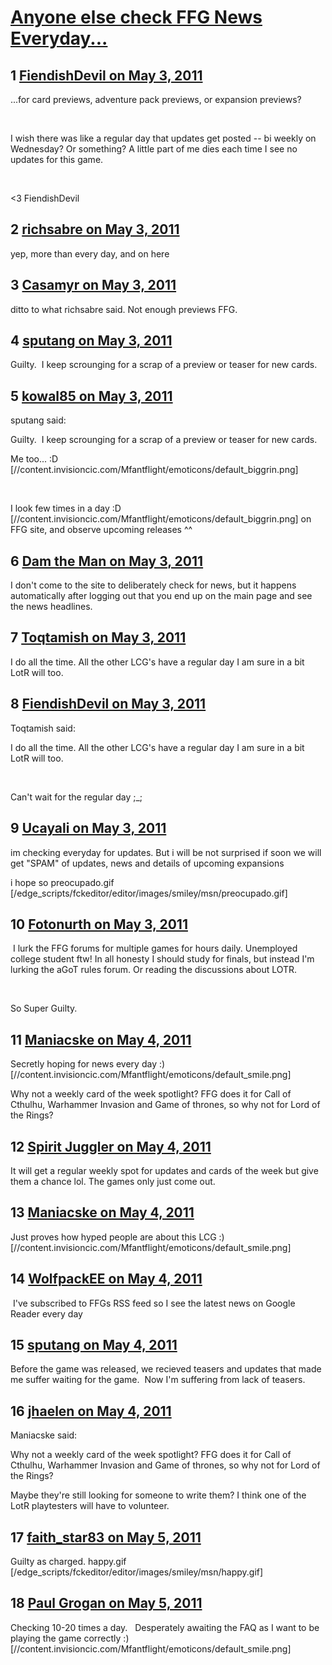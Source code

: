 # [Anyone else check FFG News Everyday...](https://community.fantasyflightgames.com/topic/46195-anyone-else-check-ffg-news-everyday/)

## 1 [FiendishDevil on May 3, 2011](https://community.fantasyflightgames.com/topic/46195-anyone-else-check-ffg-news-everyday/?do=findComment&comment=462889)

...for card previews, adventure pack previews, or expansion previews?

 

I wish there was like a regular day that updates get posted -- bi weekly on Wednesday? Or something? A little part of me dies each time I see no updates for this game.

 

<3 FiendishDevil

## 2 [richsabre on May 3, 2011](https://community.fantasyflightgames.com/topic/46195-anyone-else-check-ffg-news-everyday/?do=findComment&comment=462890)

yep, more than every day, and on here

## 3 [Casamyr on May 3, 2011](https://community.fantasyflightgames.com/topic/46195-anyone-else-check-ffg-news-everyday/?do=findComment&comment=462902)

ditto to what richsabre said. Not enough previews FFG.

## 4 [sputang on May 3, 2011](https://community.fantasyflightgames.com/topic/46195-anyone-else-check-ffg-news-everyday/?do=findComment&comment=462905)

Guilty.  I keep scrounging for a scrap of a preview or teaser for new cards.

## 5 [kowal85 on May 3, 2011](https://community.fantasyflightgames.com/topic/46195-anyone-else-check-ffg-news-everyday/?do=findComment&comment=462906)

sputang said:

Guilty.  I keep scrounging for a scrap of a preview or teaser for new cards.



Me too... :D [//content.invisioncic.com/Mfantflight/emoticons/default_biggrin.png]

 

I look few times in a day :D [//content.invisioncic.com/Mfantflight/emoticons/default_biggrin.png] on FFG site, and observe upcoming releases ^^

## 6 [Dam the Man on May 3, 2011](https://community.fantasyflightgames.com/topic/46195-anyone-else-check-ffg-news-everyday/?do=findComment&comment=462913)

I don't come to the site to deliberately check for news, but it happens automatically after logging out that you end up on the main page and see the news headlines.

## 7 [Toqtamish on May 3, 2011](https://community.fantasyflightgames.com/topic/46195-anyone-else-check-ffg-news-everyday/?do=findComment&comment=462920)

I do all the time. All the other LCG's have a regular day I am sure in a bit LotR will too.

## 8 [FiendishDevil on May 3, 2011](https://community.fantasyflightgames.com/topic/46195-anyone-else-check-ffg-news-everyday/?do=findComment&comment=463061)

Toqtamish said:

I do all the time. All the other LCG's have a regular day I am sure in a bit LotR will too.



 

Can't wait for the regular day ;_;

## 9 [Ucayali on May 3, 2011](https://community.fantasyflightgames.com/topic/46195-anyone-else-check-ffg-news-everyday/?do=findComment&comment=463074)

im checking everyday for updates. But i will be not surprised if soon we will get "SPAM" of updates, news and details of upcoming expansions

i hope so preocupado.gif [/edge_scripts/fckeditor/editor/images/smiley/msn/preocupado.gif]

## 10 [Fotonurth on May 3, 2011](https://community.fantasyflightgames.com/topic/46195-anyone-else-check-ffg-news-everyday/?do=findComment&comment=463094)

 I lurk the FFG forums for multiple games for hours daily. Unemployed college student ftw! In all honesty I should study for finals, but instead I'm lurking the aGoT rules forum. Or reading the discussions about LOTR.

 

So Super Guilty.

## 11 [Maniacske on May 4, 2011](https://community.fantasyflightgames.com/topic/46195-anyone-else-check-ffg-news-everyday/?do=findComment&comment=463199)

Secretly hoping for news every day :) [//content.invisioncic.com/Mfantflight/emoticons/default_smile.png]

Why not a weekly card of the week spotlight? FFG does it for Call of Cthulhu, Warhammer Invasion and Game of thrones, so why not for Lord of the Rings?

## 12 [Spirit Juggler on May 4, 2011](https://community.fantasyflightgames.com/topic/46195-anyone-else-check-ffg-news-everyday/?do=findComment&comment=463206)

It will get a regular weekly spot for updates and cards of the week but give them a chance lol. The games only just come out. 

## 13 [Maniacske on May 4, 2011](https://community.fantasyflightgames.com/topic/46195-anyone-else-check-ffg-news-everyday/?do=findComment&comment=463298)

Just proves how hyped people are about this LCG :) [//content.invisioncic.com/Mfantflight/emoticons/default_smile.png]

## 14 [WolfpackEE on May 4, 2011](https://community.fantasyflightgames.com/topic/46195-anyone-else-check-ffg-news-everyday/?do=findComment&comment=463324)

 I've subscribed to FFGs RSS feed so I see the latest news on Google Reader every day

## 15 [sputang on May 4, 2011](https://community.fantasyflightgames.com/topic/46195-anyone-else-check-ffg-news-everyday/?do=findComment&comment=463399)

Before the game was released, we recieved teasers and updates that made me suffer waiting for the game.  Now I'm suffering from lack of teasers. 

## 16 [jhaelen on May 4, 2011](https://community.fantasyflightgames.com/topic/46195-anyone-else-check-ffg-news-everyday/?do=findComment&comment=463618)

Maniacske said:

Why not a weekly card of the week spotlight? FFG does it for Call of Cthulhu, Warhammer Invasion and Game of thrones, so why not for Lord of the Rings?



Maybe they're still looking for someone to write them? I think one of the LotR playtesters will have to volunteer.

## 17 [faith_star83 on May 5, 2011](https://community.fantasyflightgames.com/topic/46195-anyone-else-check-ffg-news-everyday/?do=findComment&comment=463778)

Guilty as charged. happy.gif [/edge_scripts/fckeditor/editor/images/smiley/msn/happy.gif]

## 18 [Paul Grogan on May 5, 2011](https://community.fantasyflightgames.com/topic/46195-anyone-else-check-ffg-news-everyday/?do=findComment&comment=463869)

Checking 10-20 times a day.   Desperately awaiting the FAQ as I want to be playing the game correctly :) [//content.invisioncic.com/Mfantflight/emoticons/default_smile.png]


